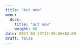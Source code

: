 ```yaml
---
title: "Act now"
menu:
  docs:
    title: "act now"
    weight: 60
date: 2021-04-23T17:50:08+02:00
draft: false
---
```


